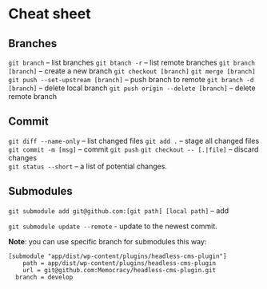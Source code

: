# Cheat sheet

## Branches

`git branch` – list branches
`git btanch -r` – list remote branches 
`git branch [branch]` – create a new branch 
`git checkout [branch]`
`git merge [branch]`
`git push --set-upstream [branch]` – push branch to remote
`git branch -d [branch]` – delete local branch
`git push origin --delete [branch]` – delete remote branch

## Commit

`git diff --name-only` – list changed files
`git add .` – stage all changed files
`git commit -m [msg]` – commit
`git push`
`git checkout -- [.|file]` – discard changes  
`git status --short` – a list of potential changes.

## Submodules

`git submodule add git@github.com:[git path] [local path]` – add

`git submodule update --remote` - update to the newest commit.

**Note**: you can use specific branch for submodules this way:

```
[submodule "app/dist/wp-content/plugins/headless-cms-plugin"]
	path = app/dist/wp-content/plugins/headless-cms-plugin
	url = git@github.com:Memocracy/headless-cms-plugin.git
  branch = develop
```